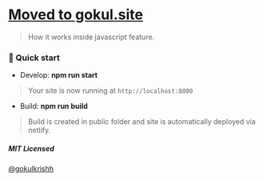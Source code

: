# [Moved to gokul.site](https://gokul.site)

> How it works inside javascript feature.

### 🚀 Quick start

- Develop: **npm run start**

> Your site is now running at `http://localhost:8000`

- Build: **npm run build**

> Build is created in public folder and site is automatically deployed via netlify.

##### MIT Licensed

[@gokulkrishh](https://github.com/gokulkrishh)
